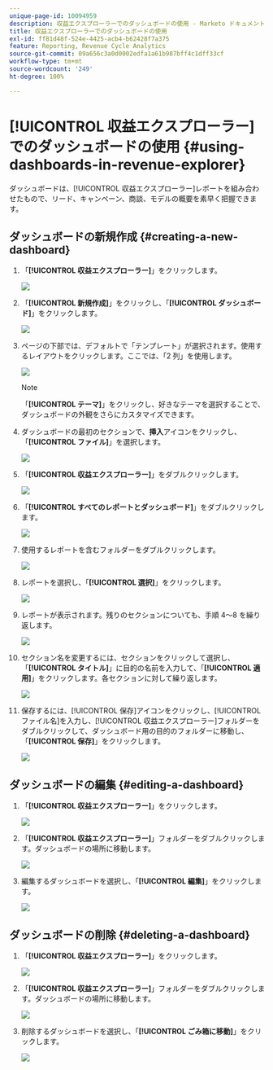 ```yaml
---
unique-page-id: 10094959
description: 収益エクスプローラーでのダッシュボードの使用 - Marketo ドキュメント - 製品ドキュメント
title: 収益エクスプローラーでのダッシュボードの使用
exl-id: ff81d48f-524e-4425-acb4-b62428f7a375
feature: Reporting, Revenue Cycle Analytics
source-git-commit: 09a656c3a0d0002edfa1a61b987bff4c1dff33cf
workflow-type: tm+mt
source-wordcount: '249'
ht-degree: 100%

---
```


# [!UICONTROL 収益エクスプローラー]でのダッシュボードの使用 {#using-dashboards-in-revenue-explorer}

ダッシュボードは、[!UICONTROL 収益エクスプローラー]レポートを組み合わせたもので、リード、キャンペーン、商談、モデルの概要を素早く把握できます。

## ダッシュボードの新規作成 {#creating-a-new-dashboard}

1. 「**[!UICONTROL 収益エクスプローラー]**」をクリックします。

   ![](assets/one.png)

1. 「**[!UICONTROL 新規作成]**」をクリックし、「**[!UICONTROL ダッシュボード]**」をクリックします。

   ![](assets/two.png)

1. ページの下部では、デフォルトで「テンプレート」が選択されます。使用するレイアウトをクリックします。ここでは、「2 列」を使用します。

   ![](assets/three.png)

   >[!NOTE]
   >
   >「**[!UICONTROL テーマ]**」をクリックし、好きなテーマを選択することで、ダッシュボードの外観をさらにカスタマイズできます。

1. ダッシュボードの最初のセクションで、**挿入**&#x200B;アイコンをクリックし、「**[!UICONTROL ファイル]**」を選択します。

   ![](assets/four.png)

1. 「**[!UICONTROL 収益エクスプローラー]**」をダブルクリックします。

   ![](assets/five.png)

1. 「**[!UICONTROL すべてのレポートとダッシュボード]**」をダブルクリックします。

   ![](assets/six.png)

1. 使用するレポートを含むフォルダーをダブルクリックします。

   ![](assets/seven.png)

1. レポートを選択し、「**[!UICONTROL 選択]**」をクリックします。

   ![](assets/eight.png)

1. レポートが表示されます。残りのセクションについても、手順 4～8 を繰り返します。

   ![](assets/nine.png)

1. セクション名を変更するには、セクションをクリックして選択し、「**[!UICONTROL タイトル]**」に目的の名前を入力して、「**[!UICONTROL 適用]**」をクリックします。各セクションに対して繰り返します。

   ![](assets/ten.png)

1. 保存するには、[!UICONTROL 保存]アイコンをクリックし、[!UICONTROL ファイル名]を入力し、[!UICONTROL 収益エクスプローラー]フォルダーをダブルクリックして、ダッシュボード用の目的のフォルダーに移動し、「**[!UICONTROL 保存]**」をクリックします。

   ![](assets/eleven.png)

## ダッシュボードの編集 {#editing-a-dashboard}

1. 「**[!UICONTROL 収益エクスプローラー]**」をクリックします。

   ![](assets/one.png)

1. 「**[!UICONTROL 収益エクスプローラー]**」フォルダーをダブルクリックします。ダッシュボードの場所に移動します。

   ![](assets/thirteen.png)

1. 編集するダッシュボードを選択し、「**[!UICONTROL 編集]**」をクリックします。

   ![](assets/fourteen.png)

## ダッシュボードの削除 {#deleting-a-dashboard}

1. 「**[!UICONTROL 収益エクスプローラー]**」をクリックします。

   ![](assets/one.png)

1. 「**[!UICONTROL 収益エクスプローラー]**」フォルダーをダブルクリックします。ダッシュボードの場所に移動します。

   ![](assets/thirteen.png)

1. 削除するダッシュボードを選択し、「**[!UICONTROL ごみ箱に移動]**」をクリックします。

   ![](assets/fifteen.png)
